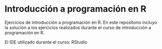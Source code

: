 # Introducción a programación en R
Ejercicios de introducción a programación en R. En este repositorio incluyo la solución a los ejercicios realizados durante
el curso de introducción a programación en R.

El IDE utilizado durante el curso: RStudio
